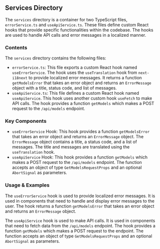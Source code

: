 
## Services Directory

The `services` directory is a container for two TypeScript files, `errorService.ts` and `useApiService.ts`. These files define custom React hooks that provide specific functionalities within the codebase. The hooks are used to handle API calls and error messages in a localized manner.

### Contents

The `services` directory contains the following files:

- `errorService.ts`: This file exports a custom React hook named `useErrorService`. The hook uses the `useTranslation` hook from `next-i18next` to provide localized error messages. It returns a function `getModelsError` that takes an error object and returns an `ErrorMessage` object with a title, status code, and list of messages.
- `useApiService.ts`: This file defines a custom React hook named `useApiService`. This hook uses another custom hook `useFetch` to make API calls. The hook provides a function `getModels` which makes a POST request to the `/api/models` endpoint.

### Key Components

- `useErrorService` Hook: This hook provides a function `getModelsError` that takes an error object and returns an `ErrorMessage` object. The `ErrorMessage` object contains a title, a status code, and a list of messages. The title and messages are translated using the `useTranslation` hook.
- `useApiService` Hook: This hook provides a function `getModels` which makes a POST request to the `/api/models` endpoint. The function accepts an object of type `GetModelsRequestProps` and an optional `AbortSignal` as parameters.

### Usage & Examples

The `useErrorService` hook is used to provide localized error messages. It is used in components that need to handle and display error messages to the user. The hook returns a function `getModelsError` that takes an error object and returns an `ErrorMessage` object.

The `useApiService` hook is used to make API calls. It is used in components that need to fetch data from the `/api/models` endpoint. The hook provides a function `getModels` which makes a POST request to the endpoint. The function accepts an object of type `GetModelsRequestProps` and an optional `AbortSignal` as parameters.

